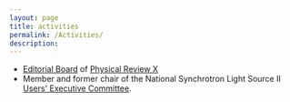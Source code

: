 ```yaml
---
layout: page
title: activities
permalink: /Activities/
description:
---
```


* [Editorial Board](https://journals.aps.org/prx/staff) of [Physical Review X](https://journals.aps.org/prx/)
* Member and former chair of the National Synchrotron Light Source II [Users' Executive Committee](http://nslsuec.org/).
